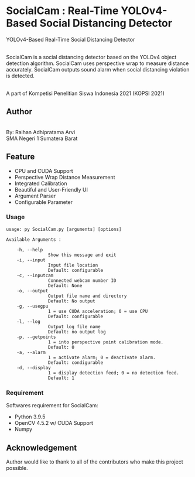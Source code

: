 # SocialCam : Real-Time YOLOv4-Based Social Distancing Detector
YOLOv4-Based Real-Time Social Distancing Detector

<br/> SocialCam is a social distancing detector based on the YOLOv4 object detection algorithm. SocialCam uses perspective wrap to measure distance accurately. SocialCam outputs sound alarm when social distancing violation is detected. 

<br/> A part of Kompetisi Penelitian Siswa Indonesia 2021 (KOPSI 2021)

## Author
<br/> By: Raihan Adhipratama Arvi
<br/> SMA Negeri 1 Sumatera Barat

## Feature
* CPU and CUDA Support
* Perspective Wrap Distance Measurement
* Integrated Calibration
* Beautiful and User-Friendly UI
* Argument Parser
* Configurable Parameter

### Usage

	usage: py SocialCam.py [arguments] [options]

	Available Arguments :

		-h, --help
					Show this message and exit
		-i, --input
					Input file location
					Default: configurable
		-c, --inputcam
					Connected webcam number ID
					Default: None
		-o, --output
					Output file name and directory
					Default: No output
		-g, --usegpu
					1 = use CUDA acceleration; 0 = use CPU
					Default: configurable
		-l, --log
					Output log file name
					Default: no output log
		-p, --getpoints
					1 = into perspective point calibration mode.
					Default: 0
		-a, --alarm
					1 = activate alarm; 0 = deactivate alarm.
					Default: condigurable
		-d, --display
					1 = display detection feed; 0 = no detection feed.
					Default: 1

### Requirement

Softwares requirement for SocialCam:
* Python 3.9.5
* OpenCV 4.5.2 w/ CUDA Support
* Numpy

## Acknowledgement

Author would like to thank to all of the contributors who make this project possible.
